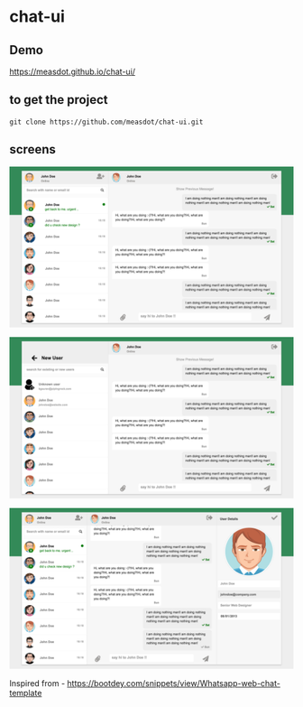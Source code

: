 # chat-ui

## Demo

https://measdot.github.io/chat-ui/

## to get the project

```
git clone https://github.com/measdot/chat-ui.git
```

## screens

![CHAT SCREEN](chat.png)

![CHAT WITH ADD NEW USER SCREEN](chat_with_add_new_user_screen.png)

![CHAT WITH PROFILE](chat_with_profile.png)

Inspired from - https://bootdey.com/snippets/view/Whatsapp-web-chat-template
